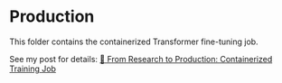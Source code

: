 # Production

This folder contains the containerized Transformer fine-tuning job. 

See my post for details: [🐳 From Research to Production: Containerized Training Job](https://medium.com/@ben0it8/research-to-production-containerized-training-jobs-e63d4efd56e1
)
